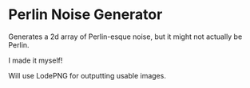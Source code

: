 # Perlin Noise Generator

Generates a 2d array of Perlin-esque noise, but it might not actually be Perlin.

I made it myself!

Will use LodePNG for outputting usable images.

